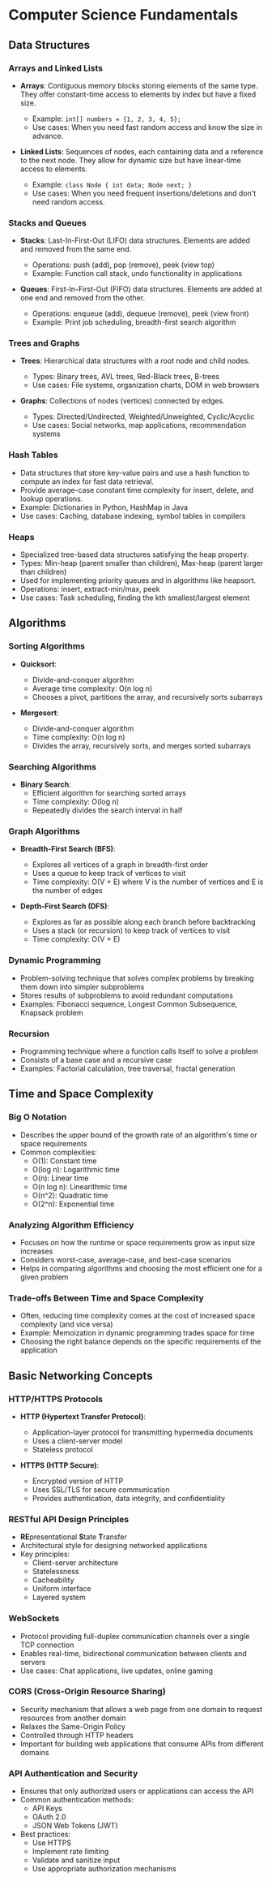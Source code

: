 # Computer Science Fundamentals

## Data Structures

### Arrays and Linked Lists
- **Arrays**: Contiguous memory blocks storing elements of the same type. They offer constant-time access to elements by index but have a fixed size.
  - Example: `int[] numbers = {1, 2, 3, 4, 5};`
  - Use cases: When you need fast random access and know the size in advance.

- **Linked Lists**: Sequences of nodes, each containing data and a reference to the next node. They allow for dynamic size but have linear-time access to elements.
  - Example: `class Node { int data; Node next; }`
  - Use cases: When you need frequent insertions/deletions and don't need random access.

### Stacks and Queues
- **Stacks**: Last-In-First-Out (LIFO) data structures. Elements are added and removed from the same end.
  - Operations: push (add), pop (remove), peek (view top)
  - Example: Function call stack, undo functionality in applications

- **Queues**: First-In-First-Out (FIFO) data structures. Elements are added at one end and removed from the other.
  - Operations: enqueue (add), dequeue (remove), peek (view front)
  - Example: Print job scheduling, breadth-first search algorithm

### Trees and Graphs
- **Trees**: Hierarchical data structures with a root node and child nodes.
  - Types: Binary trees, AVL trees, Red-Black trees, B-trees
  - Use cases: File systems, organization charts, DOM in web browsers

- **Graphs**: Collections of nodes (vertices) connected by edges.
  - Types: Directed/Undirected, Weighted/Unweighted, Cyclic/Acyclic
  - Use cases: Social networks, map applications, recommendation systems

### Hash Tables
- Data structures that store key-value pairs and use a hash function to compute an index for fast data retrieval.
- Provide average-case constant time complexity for insert, delete, and lookup operations.
- Example: Dictionaries in Python, HashMap in Java
- Use cases: Caching, database indexing, symbol tables in compilers

### Heaps
- Specialized tree-based data structures satisfying the heap property.
- Types: Min-heap (parent smaller than children), Max-heap (parent larger than children)
- Used for implementing priority queues and in algorithms like heapsort.
- Operations: insert, extract-min/max, peek
- Use cases: Task scheduling, finding the kth smallest/largest element

## Algorithms

### Sorting Algorithms
- **Quicksort**:
  - Divide-and-conquer algorithm
  - Average time complexity: O(n log n)
  - Chooses a pivot, partitions the array, and recursively sorts subarrays

- **Mergesort**:
  - Divide-and-conquer algorithm
  - Time complexity: O(n log n)
  - Divides the array, recursively sorts, and merges sorted subarrays

### Searching Algorithms
- **Binary Search**:
  - Efficient algorithm for searching sorted arrays
  - Time complexity: O(log n)
  - Repeatedly divides the search interval in half

### Graph Algorithms
- **Breadth-First Search (BFS)**:
  - Explores all vertices of a graph in breadth-first order
  - Uses a queue to keep track of vertices to visit
  - Time complexity: O(V + E) where V is the number of vertices and E is the number of edges

- **Depth-First Search (DFS)**:
  - Explores as far as possible along each branch before backtracking
  - Uses a stack (or recursion) to keep track of vertices to visit
  - Time complexity: O(V + E)

### Dynamic Programming
- Problem-solving technique that solves complex problems by breaking them down into simpler subproblems
- Stores results of subproblems to avoid redundant computations
- Examples: Fibonacci sequence, Longest Common Subsequence, Knapsack problem

### Recursion
- Programming technique where a function calls itself to solve a problem
- Consists of a base case and a recursive case
- Examples: Factorial calculation, tree traversal, fractal generation

## Time and Space Complexity

### Big O Notation
- Describes the upper bound of the growth rate of an algorithm's time or space requirements
- Common complexities:
  - O(1): Constant time
  - O(log n): Logarithmic time
  - O(n): Linear time
  - O(n log n): Linearithmic time
  - O(n^2): Quadratic time
  - O(2^n): Exponential time

### Analyzing Algorithm Efficiency
- Focuses on how the runtime or space requirements grow as input size increases
- Considers worst-case, average-case, and best-case scenarios
- Helps in comparing algorithms and choosing the most efficient one for a given problem

### Trade-offs Between Time and Space Complexity
- Often, reducing time complexity comes at the cost of increased space complexity (and vice versa)
- Example: Memoization in dynamic programming trades space for time
- Choosing the right balance depends on the specific requirements of the application

## Basic Networking Concepts

### HTTP/HTTPS Protocols
- **HTTP (Hypertext Transfer Protocol)**:
  - Application-layer protocol for transmitting hypermedia documents
  - Uses a client-server model
  - Stateless protocol

- **HTTPS (HTTP Secure)**:
  - Encrypted version of HTTP
  - Uses SSL/TLS for secure communication
  - Provides authentication, data integrity, and confidentiality

### RESTful API Design Principles
- **RE**presentational **S**tate **T**ransfer
- Architectural style for designing networked applications
- Key principles:
  - Client-server architecture
  - Statelessness
  - Cacheability
  - Uniform interface
  - Layered system

### WebSockets
- Protocol providing full-duplex communication channels over a single TCP connection
- Enables real-time, bidirectional communication between clients and servers
- Use cases: Chat applications, live updates, online gaming

### CORS (Cross-Origin Resource Sharing)
- Security mechanism that allows a web page from one domain to request resources from another domain
- Relaxes the Same-Origin Policy
- Controlled through HTTP headers
- Important for building web applications that consume APIs from different domains

### API Authentication and Security
- Ensures that only authorized users or applications can access the API
- Common authentication methods:
  - API Keys
  - OAuth 2.0
  - JSON Web Tokens (JWT)
- Best practices:
  - Use HTTPS
  - Implement rate limiting
  - Validate and sanitize input
  - Use appropriate authorization mechanisms

